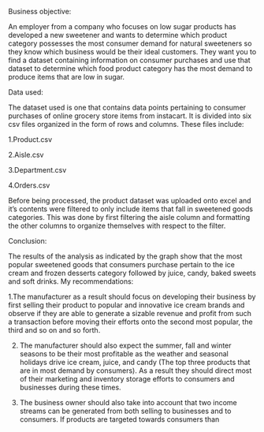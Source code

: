
Business objective:

An employer from a company who focuses on low sugar products has developed a new sweetener and wants to determine which product category possesses the most consumer demand for natural sweeteners so they know which business would be their ideal customers. They want you to find a dataset containing information on consumer purchases and use that dataset to determine which food product category has the most demand to produce items that are low in sugar.



Data used:

The dataset used is one that contains data points pertaining to consumer purchases of online grocery store items from instacart. It is divided into six csv files organized in the form of rows and columns. These files include:

1.Product.csv

2.Aisle.csv

3.Department.csv

4.Orders.csv

Before being processed, the product dataset was uploaded onto excel and it’s contents were filtered to only include items that fall in sweetened goods categories. This was done by first filtering the aisle column and formatting the other columns to organize themselves with respect to the filter. 


Conclusion:

The results of the analysis as indicated by the graph show that the most popular sweetened goods that consumers purchase pertain to the ice cream and frozen desserts category followed by juice, candy, baked sweets and soft drinks. 
My recommendations:

1.The manufacturer as a result should focus on developing their business by first selling their product to popular and innovative ice cream brands and observe if they are able to generate a sizable revenue and profit from such a transaction before moving their efforts onto the second most popular, the third and so on and so forth.


2. The manufacturer should also expect the summer, fall and winter seasons to be their most profitable as the weather and seasonal holidays drive ice cream, juice, and candy (The top three products that are in most demand by consumers). As a result they should direct most of their marketing and inventory storage efforts to consumers and businesses during these times.

3. The business owner should also take into account that two income streams can be generated from both selling to businesses and to consumers. If products are targeted towards consumers than 
































































